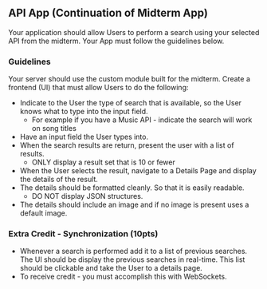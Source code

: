 
## API App (Continuation of Midterm App)

Your application should allow Users to perform a search using your selected API from the midterm.  Your App must follow the guidelines below.

### Guidelines
Your server should use the custom module built for the midterm.  Create a frontend (UI) that must allow Users to do the following:

- Indicate to the User the type of search that is available, so the User knows what to type into the input field.
    - For example if you have a Music API - indicate the search will work on song titles
- Have an input field the User types into.
- When the search results are return, present the user with a list of results.
    - ONLY display a result set that is 10 or fewer
- When the User selects the result, navigate to a Details Page and display the details of the result.
- The details should be formatted cleanly. So that it is easily readable.
    - DO NOT display JSON structures.
- The details should include an image and if no image is present uses a default image.


### Extra Credit - Synchronization (10pts)
- Whenever a search is performed add it to a list of previous searches. The UI should be display the previous searches in real-time.  This list should be clickable and take the User to a details page.
- To receive credit - you must accomplish this with WebSockets.
